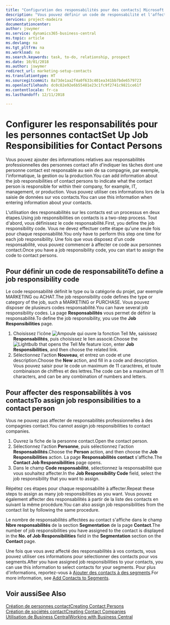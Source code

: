 ```yaml
---
title: "Configuration des responsabilités pour des contacts| Microsoft Docs"
description: "Vous pouvez définir un code de responsabilité et l'affecter à un contact pour indiquer les tâches dont votre contact est en charge dans sa compagnie, par exemple, l'informatique ou la production."
services: project-madeira
documentationcenter: 
author: jswymer
ms.service: dynamics365-business-central
ms.topic: article
ms.devlang: na
ms.tgt_pltfrm: na
ms.workload: na
ms.search.keywords: task, to-do, relationship, prospect
ms.date: 10/01/2018
ms.author: jswymer
redirect_url: marketing-setup-contacts
ms.translationtype: HT
ms.sourcegitcommit: 8a73de1aa2f4a0f633c401ea341bb7bde6579723
ms.openlocfilehash: dc0c82e92e6b55481e23c1fc9f2741c9821ce61f
ms.contentlocale: fr-ca
ms.lasthandoff: 12/11/2018

---
```

# <a name="set-up-job-responsibilities-for-contact-persons"></a><span data-ttu-id="8c6ec-103">Configurer les responsabilités pour les personnes contact</span><span class="sxs-lookup"><span data-stu-id="8c6ec-103">Set Up Job Responsibilities for Contact Persons</span></span>
<span data-ttu-id="8c6ec-104">Vous pouvez ajouter des informations relatives aux responsabilités professionnelles des personnes contact afin d'indiquer les tâches dont une personne contact est responsable au sein de sa compagnie, par exemple, l'informatique, la gestion ou la production.</span><span class="sxs-lookup"><span data-stu-id="8c6ec-104">You can add information about the job responsibilities of contact persons to indicate what the contact person is responsible for within their company, for example, IT, management, or production.</span></span> <span data-ttu-id="8c6ec-105">Vous pouvez utiliser ces informations lors de la saisie de données sur vos contacts.</span><span class="sxs-lookup"><span data-stu-id="8c6ec-105">You can use this information when entering information about your contacts.</span></span>

<span data-ttu-id="8c6ec-106">L'utilisation des responsabilités sur les contacts est un processus en deux étapes.</span><span class="sxs-lookup"><span data-stu-id="8c6ec-106">Using job responsibilities on contacts is a two-step process.</span></span> <span data-ttu-id="8c6ec-107">Tout d'abord, vous définissez le code responsabilité.</span><span class="sxs-lookup"><span data-stu-id="8c6ec-107">First, you define the job responsibility code.</span></span> <span data-ttu-id="8c6ec-108">Vous ne devez effectuer cette étape qu'une seule fois pour chaque responsabilité.</span><span class="sxs-lookup"><span data-stu-id="8c6ec-108">You only have to perform this step one time for each job responsibility.</span></span> <span data-ttu-id="8c6ec-109">Une fois que vous disposez d'un code responsabilité, vous pouvez commencer à affecter ce code aux personnes contact.</span><span class="sxs-lookup"><span data-stu-id="8c6ec-109">Once you have a job responsibility code, you can start to assign the code to contact persons.</span></span>

## <a name="to-define-a-job-responsibility-code"></a><span data-ttu-id="8c6ec-110">Pour définir un code de responsabilité</span><span class="sxs-lookup"><span data-stu-id="8c6ec-110">To define a job responsibility code</span></span>
<span data-ttu-id="8c6ec-111">Le code responsabilité définit le type ou la catégorie du projet, par exemple MARKETING ou ACHAT.</span><span class="sxs-lookup"><span data-stu-id="8c6ec-111">The job responsibility code defines the type or category of the job, such a MARKETING or PURCHASE.</span></span> <span data-ttu-id="8c6ec-112">Vous pouvez disposer de plusieurs codes responsabilité.</span><span class="sxs-lookup"><span data-stu-id="8c6ec-112">You can have several job responsibility codes.</span></span> <span data-ttu-id="8c6ec-113">La page **Responsabilités** vous permet de définir la responsabilité.</span><span class="sxs-lookup"><span data-stu-id="8c6ec-113">To define the job responsibility, you use the **Job Responsibilities** page.</span></span>

1. <span data-ttu-id="8c6ec-114">Choisissez l'icône ![Ampoule qui ouvre la fonction Tell Me](media/ui-search/search_small.png "Dites-moi ce que vous voulez faire"), saisissez **Responsabilités**, puis choisissez le lien associé.</span><span class="sxs-lookup"><span data-stu-id="8c6ec-114">Choose the ![Lightbulb that opens the Tell Me feature](media/ui-search/search_small.png "Tell me what you want to do") icon, enter **Job Responsibilities**, and then choose the related link.</span></span>
2. <span data-ttu-id="8c6ec-115">Sélectionnez l'action **Nouveau**, et entrez un code et une description.</span><span class="sxs-lookup"><span data-stu-id="8c6ec-115">Choose the **New** action, and fill in a code and description.</span></span> <span data-ttu-id="8c6ec-116">Vous pouvez saisir pour le code un maximum de 11 caractères, et toute combinaison de chiffres et des lettres.</span><span class="sxs-lookup"><span data-stu-id="8c6ec-116">The code can be a maximum of 11 characters, and can be any combination of numbers and letters.</span></span>

## <a name="to-assign-job-responsibilities-to-a-contact-person"></a><span data-ttu-id="8c6ec-117">Pour affecter des responsabilités à vos contacts</span><span class="sxs-lookup"><span data-stu-id="8c6ec-117">To assign job responsibilities to a contact person</span></span>
<span data-ttu-id="8c6ec-118">Vous ne pouvez pas affecter de responsabilités professionnelles à des compagnies contact.</span><span class="sxs-lookup"><span data-stu-id="8c6ec-118">You cannot assign job responsibilities to contact companies.</span></span>

1. <span data-ttu-id="8c6ec-119">Ouvrez la fiche de la personne contact.</span><span class="sxs-lookup"><span data-stu-id="8c6ec-119">Open the contact person.</span></span>
2. <span data-ttu-id="8c6ec-120">Sélectionnez l'action **Personne**, puis sélectionnez l'action **Responsabilités**.</span><span class="sxs-lookup"><span data-stu-id="8c6ec-120">Choose the **Person** action, and then choose the **Job Responsibilities** action.</span></span> <span data-ttu-id="8c6ec-121">La page **Responsabilités contact** s'affiche.</span><span class="sxs-lookup"><span data-stu-id="8c6ec-121">The **Contact Job Responsibilities** page opens.</span></span>
3. <span data-ttu-id="8c6ec-122">Dans le champ **Code responsabilité**, sélectionnez la responsabilité que vous souhaitez affecter.</span><span class="sxs-lookup"><span data-stu-id="8c6ec-122">In the **Job Responsibility Code** field, select the job responsibility that you want to assign.</span></span>

<span data-ttu-id="8c6ec-123">Répétez ces étapes pour chaque responsabilité à affecter.</span><span class="sxs-lookup"><span data-stu-id="8c6ec-123">Repeat these steps to assign as many job responsibilities as you want.</span></span> <span data-ttu-id="8c6ec-124">Vous pouvez également affecter des responsabilités à partir de la liste des contacts en suivant la même procédure.</span><span class="sxs-lookup"><span data-stu-id="8c6ec-124">You can also assign job responsibilities from the contact list by following the same procedure.</span></span>

<span data-ttu-id="8c6ec-125">Le nombre de responsabilités affectées au contact s'affiche dans le champ **Nbre responsabilités** de la section **Segmentation** de la page **Contact**.</span><span class="sxs-lookup"><span data-stu-id="8c6ec-125">The number of job responsibilities you have assigned to the contact is displayed in the **No. of Job Responsibilities** field in the **Segmentation** section on the **Contact** page.</span></span>

<span data-ttu-id="8c6ec-126">Une fois que vous avez affecté des responsabilités à vos contacts, vous pouvez utiliser ces informations pour sélectionner des contacts pour vos segments.</span><span class="sxs-lookup"><span data-stu-id="8c6ec-126">After you have assigned job responsibilities to your contacts, you can use this information to select contacts for your segments.</span></span> <span data-ttu-id="8c6ec-127">Pour plus d'informations, reportez-vous à [Ajouter des contacts à des segments](marketing-add-contact-segment.md).</span><span class="sxs-lookup"><span data-stu-id="8c6ec-127">For more information, see [Add Contacts to Segments](marketing-add-contact-segment.md).</span></span>

## <a name="see-also"></a><span data-ttu-id="8c6ec-128">Voir aussi</span><span class="sxs-lookup"><span data-stu-id="8c6ec-128">See Also</span></span>
[<span data-ttu-id="8c6ec-129">Création de personnes contact</span><span class="sxs-lookup"><span data-stu-id="8c6ec-129">Creating Contact Persons</span></span>](marketing-create-contact-persons.md)  
[<span data-ttu-id="8c6ec-130">Création de sociétés contact</span><span class="sxs-lookup"><span data-stu-id="8c6ec-130">Creating Contact Companies</span></span>](marketing-create-contact-companies.md)  
[<span data-ttu-id="8c6ec-131">Utilisation de Business Central</span><span class="sxs-lookup"><span data-stu-id="8c6ec-131">Working with Business Central</span></span>](ui-work-product.md)

